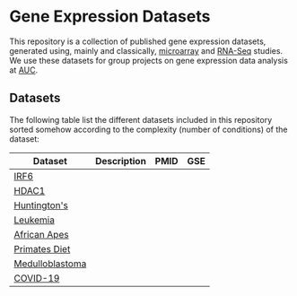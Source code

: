 # Gene Expression Datasets

This repository is a collection of published gene expression datasets, generated using, mainly and classically, [microarray](https://en.wikipedia.org/wiki/DNA_microarray) and [RNA-Seq](https://en.wikipedia.org/wiki/RNA-Seq) studies. We use these datasets for group projects on gene expression data analysis at [AUC](https://www.aucegypt.edu/home).

## Datasets
The following table list the different datasets included in this repository sorted somehow according to the complexity (number of conditions) of the dataset:

| Dataset | Description | PMID | GSE |
| --- | --- | --- | --- |
| [IRF6](https://github.com/ahmedmoustafa/gene-expression-datasets/tree/main/datasets/irf6) | | | |
| [HDAC1](https://github.com/ahmedmoustafa/gene-expression-datasets/tree/main/datasets/hdac1) | | | |
| [Huntington's](https://github.com/ahmedmoustafa/gene-expression-datasets/tree/main/datasets/huntingtons) | | | |
| [Leukemia](https://github.com/ahmedmoustafa/gene-expression-datasets/tree/main/datasets/leukemia) | | | |
| [African Apes](https://github.com/ahmedmoustafa/gene-expression-datasets/tree/main/datasets/african_apes) | | | | 
| [Primates Diet](https://github.com/ahmedmoustafa/gene-expression-datasets/tree/main/datasets/primates_diet) | | | |
| [Medulloblastoma](https://github.com/ahmedmoustafa/gene-expression-datasets/tree/main/datasets/medulloblastoma) | | | |
| [COVID-19](https://github.com/ahmedmoustafa/gene-expression-datasets/tree/main/datasets/covid19) | | | |
